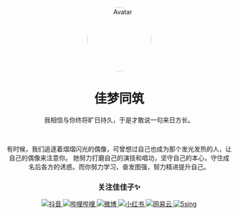 <p align="center">
  <a href="https://jiajiazi.cc" target="_blank" rel="noopener noreferrer">
    <img width="144" height="144" style="border-radius: 50%" src="https://cdn.jsdelivr.net/gh/jiajiajia-zz/.github@main/profile/static/avatar.png" alt="Avatar">
  </a>
</p>

<h1 align="center"/>佳梦同筑</h1>

<p align="center">
我相信与你终将旷日持久，于是才敢说一句来日方长。
</p>

<br/>

<p align="center">
有时候，我们追逐着熠熠闪光的偶像，可曾想过自己也成为那个发光发热的人，让自己的偶像来注意你。
她努力打磨自己的演技和唱功，坚守自己的本心，守住成名后各方的诱惑。而你努力学习，奋发图强，努力精进提升自己。
</p>

<h3 align="center">
关注佳佳子✨
</h3>

<div align="center">
  <a href="https://www.douyin.com/user/MS4wLjABAAAA0AiK9Q4FlkTxKHo-b6Vi1ckA2Ybq-WNgJ-b5xXlULtI" target="_blank" rel="noopener noreferrer">
    <img src="https://cdn.jsdelivr.net/gh/jiajiajia-zz/.github@main/profile/static/douyin.svg" alt="抖音">
  </a>
  <a href="https://space./bilibili.com/18429568" target="_blank" rel="noopener noreferrer">
    <img src="https://cdn.jsdelivr.net/gh/jiajiajia-zz/.github@main/profile/static/bilibili.svg" alt="哔哩哔哩">
  </a>
  <a href="https://weibo.com/u/6201382716" target="_blank" rel="noopener noreferrer">
    <img src="https://cdn.jsdelivr.net/gh/jiajiajia-zz/.github@main/profile/static/weibo.svg" alt="微博">
  </a>
  <a href="https://www.xiaohongshu.com/user/profile/58e8b3b66a6a696804f89bb3" target="_blank" rel="noopener noreferrer">
    <img src="https://cdn.jsdelivr.net/gh/jiajiajia-zz/.github@main/profile/static/xiaohongshu.svg" alt="小红书">
  </a>
  <a href="https://music.163.com/#/artist?id=12799211" target="_blank" rel="noopener noreferrer">
    <img src="https://cdn.jsdelivr.net/gh/jiajiajia-zz/.github@main/profile/static/netease_cloud.svg" alt="网易云">
  </a>
  <a href="https://5sing.kugou.com/62584043/default.html" target="_blank" rel="noopener noreferrer">
    <img src="https://cdn.jsdelivr.net/gh/jiajiajia-zz/.github@main/profile/static/5sing.svg" alt="5sing">
  </a>
</div>
